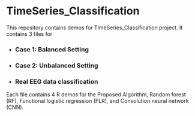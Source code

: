 # TimeSeries_Classification
This repository contains demos for TimeSeries_Classification project. It contains 3 files for 

* ### Case 1: Balanced Setting 
* ### Case 2: Unbalanced Setting
* ### Real EEG data classification
Each file contains 4 R demos for the Proposed Algorithm, Random forest (RF), Functional logistic regression (FLR), and Convolution neural network (CNN).

